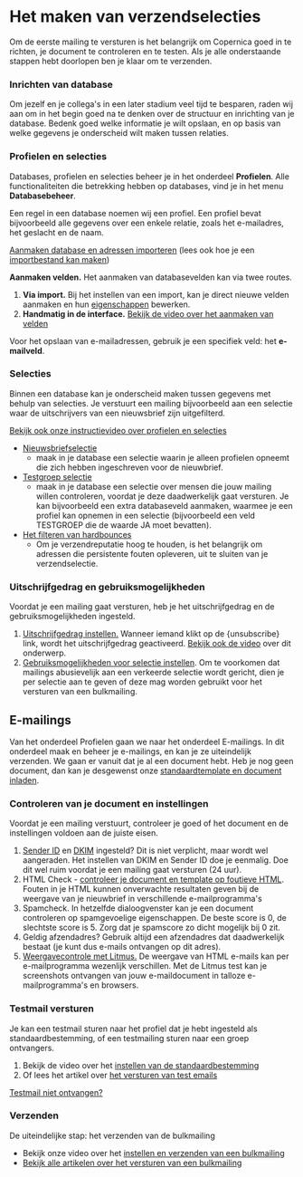 # Het maken van verzendselecties

Om de eerste mailing te versturen is het belangrijk om Copernica goed in
te richten, je document te controleren en te testen. Als je alle
onderstaande stappen hebt doorlopen ben je klaar om te verzenden.

### Inrichten van database

Om jezelf en je collega's in een later stadium veel tijd te besparen,
raden wij aan om in het begin goed na te denken over de structuur en
inrichting van je database. Bedenk goed welke informatie je wilt
opslaan, en op basis van welke gegevens je onderscheid wilt maken tussen
relaties.

### Profielen en selecties

Databases, profielen en selecties beheer je in het onderdeel
**Profielen**. Alle functionaliteiten die betrekking hebben op
databases, vind je in het menu **Databasebeheer**.

Een regel in een database noemen wij een profiel. Een profiel bevat
bijvoorbeeld alle gegevens over een enkele relatie, zoals het
e-mailadres, het geslacht en de naam.

[Aanmaken database en adressen
importeren](./setting-up-your-database-and-import-your-contacts.md)
(lees ook hoe je een [importbestand kan
maken](./the-requirements-for-a-well-formatted-import-file.md))

**Aanmaken velden.** Het aanmaken van databasevelden kan via twee
routes.

1.  **Via import.** Bij het instellen van een import, kan je direct
    nieuwe velden aanmaken en hun
    [eigenschappen](./database-and-collection-field-types.md)
    bewerken.
2.  **Handmatig in de interface.** [Bekijk de video over het aanmaken
    van velden](./profiles-adding-database-fields.md)

Voor het opslaan van e-mailadressen, gebruik je een specifiek veld: het
**e-mailveld**.

### Selecties

Binnen een database kan je onderscheid maken tussen gegevens met behulp
van selecties. Je verstuurt een mailing bijvoorbeeld aan een selectie
waar de uitschrijvers van een nieuwsbrief zijn uitgefilterd.

[Bekijk ook onze instructievideo over profielen en
selecties](./profiles-selections.md)

-   [Nieuwsbriefselectie](./create-a-mailing-list.md)
    - maak in je database een selectie waarin je alleen profielen
    opneemt die zich hebben ingeschreven voor de nieuwbrief.
-   [Testgroep
    selectie](./send-a-test-mail-or-test-mailing.md)
    - maak in je database een selectie over mensen die jouw mailing
    willen controleren, voordat je deze daadwerkelijk gaat versturen. Je
    kan bijvoorbeeld een extra databaseveld aanmaken, waarmee je een
    profiel kan opnemen in een selectie (bijvoorbeeld een veld TESTGROEP
    die de waarde JA moet bevatten).
-   [Het filteren van
    hardbounces](./automatically-process-bounces.md)
    - Om je verzendreputatie hoog te houden, is het belangrijk om
    adressen die persistente fouten opleveren, uit te sluiten van je
    verzendselectie.

### Uitschrijfgedrag en gebruiksmogelijkheden

Voordat je een mailing gaat versturen, heb je het uitschrijfgedrag en de
gebruiksmogelijkheden ingesteld.

1.  [Uitschrijfgedrag
    instellen.](./setting-unsubscribe-behaviour-for-your-database-or-collection.md)
    Wanneer iemand klikt op de {unsubscribe} link, wordt het
    uitschrijfgedrag geactiveerd. [Bekijk ook de
    video](./emailings-unsubscribe-header.md)
    over dit onderwerp.
2.  [Gebruiksmogelijkheden voor selectie
    instellen](./database-intentions-enabling-the-target-for-mass-mailings.md).
    Om te voorkomen dat mailings abusievelijk aan een verkeerde selectie
    wordt gericht, dien je per selectie aan te geven of deze mag worden
    gebruikt voor het versturen van een bulkmailing.

**E-mailings**
--------------

Van het onderdeel Profielen gaan we naar het onderdeel E-mailings. In
dit onderdeel maak en beheer je e-mailings, en kan je ze uiteindelijk
verzenden. We gaan er vanuit dat je al een document hebt. Heb je nog
geen document, dan kan je desgewenst onze [standaardtemplate en document
inladen](./using-the-copernica-default-template.md).

### Controleren van je document en instellingen

Voordat je een mailing verstuurt, controleer je goed of het document en
de instellingen voldoen aan de juiste eisen.

1.  [Sender ID](./setup-sender-id.md) en
    [DKIM](./signing-your-emails-with-dkim.md)
    ingesteld? Dit is niet verplicht, maar wordt wel aangeraden. Het
    instellen van DKIM en Sender ID doe je eenmalig. Doe dit wel ruim
    voordat je een mailing gaat versturen (24 uur).
2.  HTML Check - [controleer je document en template op foutieve
    HTML](./reducing-html-errors.md).
    Fouten in je HTML kunnen onverwachte resultaten geven bij de
    weergave van je nieuwbrief in verschillende e-mailprogramma's
3.  Spamcheck. In hetzelfde dialoogvenster kan je een document
    controleren op spamgevoelige eigenschappen. De beste score is 0, de
    slechtste score is 5. Zorg dat je spamscore zo dicht mogelijk bij 0
    zit.
4.  Geldig afzendadres? Gebruik altijd een afzendadres dat daadwerkelijk
    bestaat (je kunt dus e-mails ontvangen op dit adres).
5.  [Weergavecontrole met
    Litmus.](./using-litmus-email-preview-to-test-your-email-newsletter.md)
    De weergave van HTML e-mails kan per e-mailprogramma wezenlijk
    verschillen. Met de Litmus test kan je screenshots ontvangen van
    jouw e-maildocument in talloze e-mailprogramma's en browsers.

### Testmail versturen

Je kan een testmail sturen naar het profiel dat je hebt ingesteld als
standaardbestemming, of een testmailing sturen naar een groep
ontvangers.

1.  Bekijk de video over het [instellen van de
    standaardbestemming](./emailings-setting-a-test-destination.md)
2.  Of lees het artikel over [het versturen van test
    emails](./send-a-test-mail-or-test-mailing.md)

[Testmail niet
ontvangen?](./did-your-test-mail-not-arrive.md)

### Verzenden

De uiteindelijke stap: het verzenden van de bulkmailing

-   Bekijk onze video over het [instellen en verzenden van een
    bulkmailing](./emailings-sending-an-emailing.md)
-   [Bekijk alle artikelen over het versturen van een
    bulkmailing](./sending-mailings.md)


